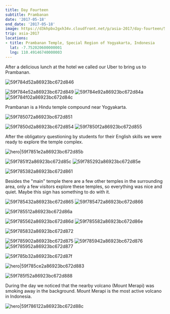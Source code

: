 ```yaml
---
title: Day Fourteen
subtitle: Prambanan
date: '2017-05-18'
end_date: '2017-05-18'
image: https://d3khpbv2gxh34v.cloudfront.net/p/asia-2017/day-fourteen/59f784b62a86923bc672d843.jpg
trip: asia-2017
locations:
- title: Prambanan Temple, Special Region of Yogyakarta, Indonesia
  lat: -7.752020600000001
  lng: 110.49146740000003
---
```


After a delicious lunch at the hotel we called our Uber to bring us to Prambanan.

![59f784d52a86923bc672d846](https://d3khpbv2gxh34v.cloudfront.net/p/asia-2017/day-fourteen/59f784dc2a86923bc672d848.jpg "1.506")

![59f784e52a86923bc672d849](https://d3khpbv2gxh34v.cloudfront.net/p/asia-2017/day-fourteen/59f784ed2a86923bc672d84b.jpg "1.506")
![59f784e92a86923bc672d84a](https://d3khpbv2gxh34v.cloudfront.net/p/asia-2017/day-fourteen/59f784f82a86923bc672d84f.jpg "1.506")
![59f784f02a86923bc672d84c](https://d3khpbv2gxh34v.cloudfront.net/p/asia-2017/day-fourteen/59f784fb2a86923bc672d850.jpg "1.506")

Prambanan is a Hindu temple compound near Yogyakarta.

![59f785072a86923bc672d851](https://d3khpbv2gxh34v.cloudfront.net/p/asia-2017/day-fourteen/59f7850b2a86923bc672d853.jpg "1.506")

![59f7850d2a86923bc672d854](https://d3khpbv2gxh34v.cloudfront.net/p/asia-2017/day-fourteen/59f785102a86923bc672d856.jpg "1.506")
![59f7850f2a86923bc672d855](https://d3khpbv2gxh34v.cloudfront.net/p/asia-2017/day-fourteen/59f785152a86923bc672d859.jpg "1.506")

After the obligatory questioning by students for their English skills we were ready to explore the temple complex.

![hero|59f7851e2a86923bc672d85b](https://d3khpbv2gxh34v.cloudfront.net/p/asia-2017/day-fourteen/59f7851e2a86923bc672d85b.jpg "1.506")

![59f7851f2a86923bc672d85c](https://d3khpbv2gxh34v.cloudfront.net/p/asia-2017/day-fourteen/59f785272a86923bc672d85d.jpg "1.506")
![59f785292a86923bc672d85e](https://d3khpbv2gxh34v.cloudfront.net/p/asia-2017/day-fourteen/59f785322a86923bc672d860.jpg "1.5")

![59f785382a86923bc672d861](https://d3khpbv2gxh34v.cloudfront.net/p/asia-2017/day-fourteen/59f7853f2a86923bc672d864.jpg "1.479")

Besides the "main" temple there are a few other temples in the surrounding area, only a few visitors explore these temples, so everything was nice and quiet. Maybe this sign has something to do with it.

![59f785432a86923bc672d865](https://d3khpbv2gxh34v.cloudfront.net/p/asia-2017/day-fourteen/59f7854e2a86923bc672d868.jpg "1.506")
![59f785472a86923bc672d866](https://d3khpbv2gxh34v.cloudfront.net/p/asia-2017/day-fourteen/59f785502a86923bc672d869.jpg "1.506")

![59f785512a86923bc672d86a](https://d3khpbv2gxh34v.cloudfront.net/p/asia-2017/day-fourteen/59f785552a86923bc672d86c.jpg "1.506")

![59f785562a86923bc672d86d](https://d3khpbv2gxh34v.cloudfront.net/p/asia-2017/day-fourteen/59f7855f2a86923bc672d870.jpg "1.506")
![59f785582a86923bc672d86e](https://d3khpbv2gxh34v.cloudfront.net/p/asia-2017/day-fourteen/59f785602a86923bc672d871.jpg "1.506")

![59f785832a86923bc672d872](https://d3khpbv2gxh34v.cloudfront.net/p/asia-2017/day-fourteen/59f785892a86923bc672d874.jpg "1.5")

![59f785902a86923bc672d875](https://d3khpbv2gxh34v.cloudfront.net/p/asia-2017/day-fourteen/59f7859c2a86923bc672d87b.jpg "1.506")
![59f785942a86923bc672d876](https://d3khpbv2gxh34v.cloudfront.net/p/asia-2017/day-fourteen/59f7859a2a86923bc672d878.jpg "1.506")
![59f785952a86923bc672d877](https://d3khpbv2gxh34v.cloudfront.net/p/asia-2017/day-fourteen/59f7859e2a86923bc672d87c.jpg "1.506")

![59f785b32a86923bc672d87f](https://d3khpbv2gxh34v.cloudfront.net/p/asia-2017/day-fourteen/59f785b82a86923bc672d881.jpg "1.5")

![hero|59f785ce2a86923bc672d883](https://d3khpbv2gxh34v.cloudfront.net/p/asia-2017/day-fourteen/59f785ce2a86923bc672d883.jpg "1.506")

![59f785f52a86923bc672d888](https://d3khpbv2gxh34v.cloudfront.net/p/asia-2017/day-fourteen/59f785f92a86923bc672d889.jpg "1.506")

During the day we noticed that the nearby volcano (Mount Merapi) was smoking away in the background. Mount Merapi is the most active volcano in Indonesia.

![hero|59f786122a86923bc672d88c](https://d3khpbv2gxh34v.cloudfront.net/p/asia-2017/day-fourteen/59f786122a86923bc672d88c.jpg "1.92")

